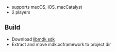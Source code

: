 - supports macOS, iOS, macCatalyst
- 2 players



## Build

- Download [libmdk sdk](https://sourceforge.net/projects/mdk-sdk/files/nightly/mdk-sdk-apple.tar.xz/download)
- Extract and move mdk.xcframework to project dir